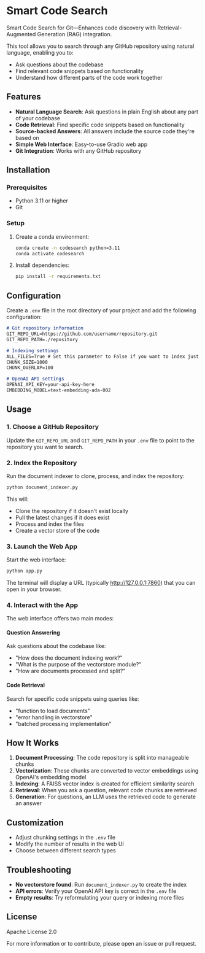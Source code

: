 # Smart Code Search

Smart Code Search for Git—Enhances code discovery with Retrieval-Augmented Generation (RAG) integration.

This tool allows you to search through any GitHub repository using natural language, enabling you to:
- Ask questions about the codebase
- Find relevant code snippets based on functionality
- Understand how different parts of the code work together

## Features

- **Natural Language Search**: Ask questions in plain English about any part of your codebase
- **Code Retrieval**: Find specific code snippets based on functionality
- **Source-backed Answers**: All answers include the source code they're based on
- **Simple Web Interface**: Easy-to-use Gradio web app
- **Git Integration**: Works with any GitHub repository

## Installation

### Prerequisites

- Python 3.11 or higher
- Git

### Setup

1. Create a conda environment:
   ```bash
   conda create -n codesearch python=3.11
   conda activate codesearch
   ```

2. Install dependencies:
   ```bash
   pip install -r requirements.txt
   ```

## Configuration

Create a `.env` file in the root directory of your project and add the following configuration:

```markdown
# Git repository information
GIT_REPO_URL=https://github.com/username/repository.git
GIT_REPO_PATH=./repository

# Indexing settings
ALL_FILES=True # Set this parameter to False if you want to index just the latest changes
CHUNK_SIZE=1000
CHUNK_OVERLAP=100

# OpenAI API settings
OPENAI_API_KEY=your-api-key-here
EMBEDDING_MODEL=text-embedding-ada-002
```

## Usage

### 1. Choose a GitHub Repository

Update the `GIT_REPO_URL` and `GIT_REPO_PATH` in your `.env` file to point to the repository you want to search.

### 2. Index the Repository

Run the document indexer to clone, process, and index the repository:

```bash
python document_indexer.py
```

This will:

- Clone the repository if it doesn't exist locally
- Pull the latest changes if it does exist
- Process and index the files
- Create a vector store of the code

### 3. Launch the Web App

Start the web interface:

```bash
python app.py
```

The terminal will display a URL (typically http://127.0.0.1:7860) that you can open in your browser.

### 4. Interact with the App

The web interface offers two main modes:

#### Question Answering

Ask questions about the codebase like:

- "How does the document indexing work?"
- "What is the purpose of the vectorstore module?"
- "How are documents processed and split?"

#### Code Retrieval

Search for specific code snippets using queries like:

- "function to load documents"
- "error handling in vectorstore"
- "batched processing implementation"

## How It Works

1. **Document Processing**: The code repository is split into manageable chunks
2. **Vectorization**: These chunks are converted to vector embeddings using OpenAI's embedding model
3. **Indexing**: A FAISS vector index is created for efficient similarity search
4. **Retrieval**: When you ask a question, relevant code chunks are retrieved
5. **Generation**: For questions, an LLM uses the retrieved code to generate an answer

## Customization

- Adjust chunking settings in the `.env` file
- Modify the number of results in the web UI
- Choose between different search types

## Troubleshooting

- **No vectorstore found**: Run `document_indexer.py` to create the index
- **API errors**: Verify your OpenAI API key is correct in the `.env` file
- **Empty results**: Try reformulating your query or indexing more files

## License

Apache License 2.0

For more information or to contribute, please open an issue or pull request.